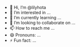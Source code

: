 - 👋 Hi, I’m @lilyhota
- 👀 I’m interested in ...
- 🌱 I’m currently learning ...
- 💞️ I’m looking to collaborate on ...
- 📫 How to reach me ...
- 😄 Pronouns: ...
- ⚡ Fun fact: ...

<!---
lilyhota/lilyhota is a ✨ special ✨ repository because its `README.md` (this file) appears on your GitHub profile.
You can click the Preview link to take a look at your changes.
--->

